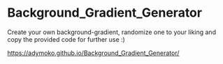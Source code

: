 # Background_Gradient_Generator
Create your own background-gradient, randomize one to your liking and copy the provided code for further use :)

https://adymoko.github.io/Background_Gradient_Generator/
